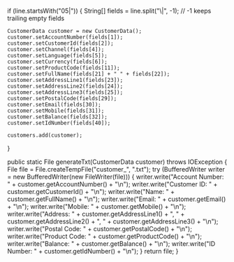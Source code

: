 if (line.startsWith("05|")) {
    String[] fields = line.split("\\|", -1); // -1 keeps trailing empty fields

    CustomerData customer = new CustomerData();
    customer.setAccountNumber(fields[1]);
    customer.setCustomerId(fields[2]);
    customer.setChannel(fields[4]);
    customer.setLanguage(fields[5]);
    customer.setCurrency(fields[6]);
    customer.setProductCode(fields[11]);
    customer.setFullName(fields[21] + " " + fields[22]);
    customer.setAddressLine1(fields[23]);
    customer.setAddressLine2(fields[24]);
    customer.setAddressLine3(fields[25]);
    customer.setPostalCode(fields[29]);
    customer.setEmail(fields[30]);
    customer.setMobile(fields[31]);
    customer.setBalance(fields[32]);
    customer.setIdNumber(fields[40]);

    customers.add(customer);
}

public static File generateTxt(CustomerData customer) throws IOException {
    File file = File.createTempFile("customer_", ".txt");
    try (BufferedWriter writer = new BufferedWriter(new FileWriter(file))) {
        writer.write("Account Number: " + customer.getAccountNumber() + "\n");
        writer.write("Customer ID: " + customer.getCustomerId() + "\n");
        writer.write("Name: " + customer.getFullName() + "\n");
        writer.write("Email: " + customer.getEmail() + "\n");
        writer.write("Mobile: " + customer.getMobile() + "\n");
        writer.write("Address: " + customer.getAddressLine1() + ", " + customer.getAddressLine2() + ", " + customer.getAddressLine3() + "\n");
        writer.write("Postal Code: " + customer.getPostalCode() + "\n");
        writer.write("Product Code: " + customer.getProductCode() + "\n");
        writer.write("Balance: " + customer.getBalance() + "\n");
        writer.write("ID Number: " + customer.getIdNumber() + "\n");
    }
    return file;
}

